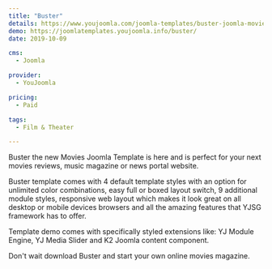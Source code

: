 ```yaml
---
title: "Buster"
details: https://www.youjoomla.com/joomla-templates/buster-joomla-movie-template.html
demo: https://joomlatemplates.youjoomla.info/buster/
date: 2019-10-09

cms: 
  - Joomla

provider:
  - YouJoomla

pricing:
  - Paid

tags:
  - Film & Theater

--- 
```


Buster the new Movies Joomla Template is here and is perfect for your next movies reviews, music magazine or news portal website.

Buster template comes with 4 default template styles with an option for unlimited color combinations, easy full or boxed layout switch, 9 additional module styles, responsive web layout which makes it look great on all desktop or mobile devices browsers and all the amazing features that YJSG framework has to offer.

Template demo comes with specifically styled extensions like: YJ Module Engine, YJ Media Slider and K2 Joomla content component.

Don't wait download Buster and start your own online movies magazine.
